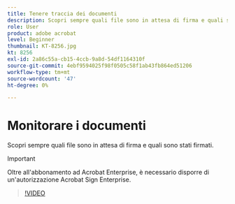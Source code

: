 ```yaml
---
title: Tenere traccia dei documenti
description: Scopri sempre quali file sono in attesa di firma e quali sono stati firmati
role: User
product: adobe acrobat
level: Beginner
thumbnail: KT-8256.jpg
kt: 8256
exl-id: 2a86c55a-cb15-4ccb-9a8d-54df1164310f
source-git-commit: 4ebf9594025f98f0505c58f1ab43fb864ed51206
workflow-type: tm+mt
source-wordcount: '47'
ht-degree: 0%

---
```


# Monitorare i documenti

Scopri sempre quali file sono in attesa di firma e quali sono stati firmati.

>[!IMPORTANT]
>
>Oltre all&#39;abbonamento ad Acrobat Enterprise, è necessario disporre di un&#39;autorizzazione Acrobat Sign Enterprise.

>[!VIDEO](https://video.tv.adobe.com/v/338492?quality=12&learn=on&hidetitle=true)
